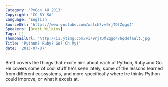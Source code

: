 ```yaml
---
Category: 'PyCon AU 2013'
Copyright: 'CC-BY-SA'
Language: 'English'
SourceUrl: 'https://www.youtube.com/watch?v=9rjTDfZqgq4'
Speakers: [Brett Wilkins]
Tags: []
ThumbnailUrl: 'http://i1.ytimg.com/vi/9rjTDfZqgq4/hqdefault.jpg'
Title: 'Python? Ruby? Go? Oh My!'
date: '2013-07-07'
---
```

Brett covers the things that excite him about each of Python, Ruby and Go. He covers some of cool stuff he's seen lately, some of the lessons learned from different ecosystems, and more specifically where he thinks Python could improve, or what it excels at.